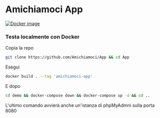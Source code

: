 # Amichiamoci App
[![Docker image](https://github.com/Amichiamoci/App/actions/workflows/docker-build.yml/badge.svg)](https://github.com/Amichiamoci/App/actions/workflows/docker-build.yml)

### Testa localmente con Docker
Copia la repo
```bash
git clone https://github.com/Amichiamoci/App && cd App
```

Esegui
```bash
docker build . --tag 'amichiamoci-app'
```
E dopo
```bash
cd demo && docker-compose down && docker-compose up -d && cd ..
```
L'ultimo comando avvierà anche un'istanza di phpMyAdmni sulla porta 8080